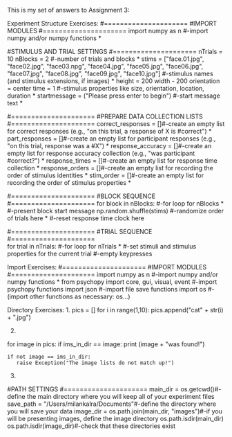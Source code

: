 This is my set of answers to Assignment 3:

Experiment Structure Exercises:
 #=====================
#IMPORT MODULES
#=====================
import numpy as n #-import numpy and/or numpy functions *

#STIMULUS AND TRIAL SETTINGS
#=====================
nTrials = 10
nBlocks = 2 #-number of trials and blocks *
stims = ["face.01.jpg", "face02.jpg", "face03.npg", "face04.jpg", "face05.jpg", "face06.jpg", "face07.jpg", "face08.jpg", "face09.jpg", "face10.jpg"] #-stimulus names (and stimulus extensions, if images) *
height = 200
width - 200
orientation = center
time = 1 #-stimulus properties like size, orientation, location, duration *
startmessage = ("Please press enter to begin") #-start message text *

#=====================
#PREPARE DATA COLLECTION LISTS
#=====================
correct_responses = []#-create an empty list for correct responses (e.g., "on this trial, a response of X is 
    #correct") *
part_responses = []#-create an empty list for participant responses (e.g., "on this trial, response was a 
    #X") *
response_accuracy = []#-create an empty list for response accuracy collection (e.g., "was participant 
    #correct?") *
response_times = []#-create an empty list for response time collection *
response_orders = []#-create an empty list for recording the order of stimulus identities *
stim_order = []#-create an empty list for recording the order of stimulus properties *

#=====================
#BLOCK SEQUENCE
#=====================
for block in nBlocks: #-for loop for nBlocks *
    #-present block start message
   np.random.shuffle(stims) #-randomize order of trials here *
    #-reset response time clock here
    
#=====================
#TRIAL SEQUENCE
#=====================    
for trial in nTrials: #-for loop for nTrials *
        #-set stimuli and stimulus properties for the current trial
        #-empty keypresses
        
  Import Exercises: 
   #=====================
#IMPORT MODULES
#=====================
import numpy as n #-import numpy and/or numpy functions *
from psychopy import core, gui, visual, event #-import psychopy functions
import json #-import file save functions
import os #-(import other functions as necessary: os...)


Directory Exercises:
1.
pics = []
for i in range(1,10):
    pics.append("cat" + str(i) + ".jpg")

2.
for image in pics:
    if ims_in_dir == image:
        print (image + "was found!")
    
    if not image == ims_in_dir:
       raise Exception("The image lists do not match up!")
3. 
#PATH SETTINGS
#=====================
main_dir = os.getcwd()#-define the main directory where you will keep all of your experiment files
save_path = "/Users/milankalra/Documents"#-define the directory where you will save your data
image_dir = os.path.join(main_dir, "images")#-if you will be presenting images, define the image directory
os.path.isdir(main_dir)
os.path.isdir(image_dir)#-check that these directories exist
        

